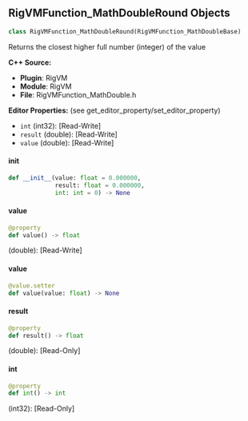 ## RigVMFunction_MathDoubleRound Objects

```python
class RigVMFunction_MathDoubleRound(RigVMFunction_MathDoubleBase)
```

Returns the closest higher full number (integer) of the value

**C++ Source:**

- **Plugin**: RigVM
- **Module**: RigVM
- **File**: RigVMFunction_MathDouble.h

**Editor Properties:** (see get_editor_property/set_editor_property)

- ``int`` (int32):  [Read-Write]
- ``result`` (double):  [Read-Write]
- ``value`` (double):  [Read-Write]

<a id="unreal.RigVMFunction_MathDoubleRound.__init__"></a>

#### __init__

```python
def __init__(value: float = 0.000000,
             result: float = 0.000000,
             int: int = 0) -> None
```

<a id="unreal.RigVMFunction_MathDoubleRound.value"></a>

#### value

```python
@property
def value() -> float
```

(double):  [Read-Write]

<a id="unreal.RigVMFunction_MathDoubleRound.value"></a>

#### value

```python
@value.setter
def value(value: float) -> None
```

<a id="unreal.RigVMFunction_MathDoubleRound.result"></a>

#### result

```python
@property
def result() -> float
```

(double):  [Read-Only]

<a id="unreal.RigVMFunction_MathDoubleRound.int"></a>

#### int

```python
@property
def int() -> int
```

(int32):  [Read-Only]

<a id="unreal.RigUnit_MathDoubleRound"></a>